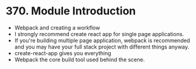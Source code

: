 # 370. Module Introduction
- Webpack and creating a workflow
- I strongly recommend create react app for single page applications.
- If you're building multiple page application, webpack is recommended and you may have your full stack project with different things anyway.
- create-react-app gives you everything
- Webpack the core build tool used behind the scene. 